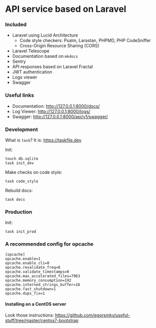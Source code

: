 # API service based on Laravel

### Included

- Laravel using Lucid Architecture
    - Code style checkers: Psalm, Larastan, PHPMD, PHP CodeSniffer
    - Cross-Origin Resource Sharing (CORS)
- Laravel Telescope
- Documentation based on `mkdocs`
- Sentry
- API responses based on Laravel Fractal
- JWT authentication
- Logs viewer
- Swagger

### Useful links

- Documentation: http://127.0.0.1:8000/docs/
- Log Viewer: http://127.0.0.1:8000/logs/
- Swagger: http://127.0.0.1:8000/api/v1/swagger/

### Development

What is `task`? It is: https://taskfile.dev

Init:

```
touch db.sqlite
task init_dev
```

Make checks on code style:

```
task code_style
```

Rebuild docs:

```
task docs
```

### Production

Init:

```
task init_prod
```

### A recommended config for opcache

```
[opcache]
opcache.enable=1
opcache.enable_cli=0
opcache.revalidate_freq=0
opcache.validate_timestamps=0
opcache.max_accelerated_files=7963
opcache.memory_consumption=192
opcache.interned_strings_buffer=16
opcache.fast_shutdown=1
opcache.dups_fix=1
```

#### Installing on a CentOS server

Look those instructions: https://github.com/egorsmkv/useful-stuff/tree/master/centos7-bootstrap
